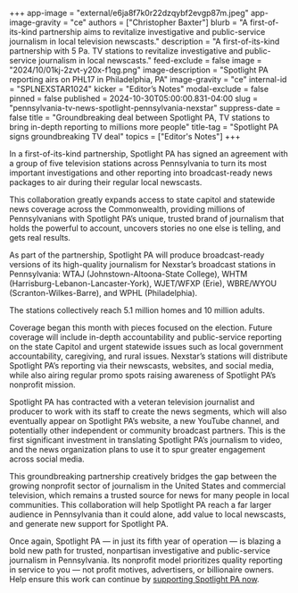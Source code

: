+++
app-image = "external/e6ja8f7k0r22dzqybf2evgp87m.jpeg"
app-image-gravity = "ce"
authors = ["Christopher Baxter"]
blurb = "A first-of-its-kind partnership aims to revitalize investigative and public-service journalism in local television newscasts."
description = "A first-of-its-kind partnership with 5 Pa. TV stations to revitalize investigative and public-service journalism in local newscasts."
feed-exclude = false
image = "2024/10/01kj-2zvt-y20x-f1qg.png"
image-description = "Spotlight PA reporting airs on PHL17 in Philadelphia, PA"
image-gravity = "ce"
internal-id = "SPLNEXSTAR1024"
kicker = "Editor’s Notes"
modal-exclude = false
pinned = false
published = 2024-10-30T05:00:00.831-04:00
slug = "pennsylvania-tv-news-spotlight-pennsylvania-nexstar"
suppress-date = false
title = "Groundbreaking deal between Spotlight PA, TV stations to bring in-depth reporting to millions more people"
title-tag = "Spotlight PA signs groundbreaking TV deal"
topics = ["Editor's Notes"]
+++

In a first-of-its-kind partnership, Spotlight PA has signed an agreement with a group of five television stations across Pennsylvania to turn its most important investigations and other reporting into broadcast-ready news packages to air during their regular local newscasts.

This collaboration greatly expands access to state capitol and statewide news coverage across the Commonwealth, providing millions of Pennsylvanians with Spotlight PA’s unique, trusted brand of journalism that holds the powerful to account, uncovers stories no one else is telling, and gets real results.

As part of the partnership, Spotlight PA will produce broadcast-ready versions of its high-quality journalism for Nexstar’s broadcast stations in Pennsylvania: WTAJ (Johnstown-Altoona-State College), WHTM (Harrisburg-Lebanon-Lancaster-York), WJET/WFXP (Erie), WBRE/WYOU (Scranton-Wilkes-Barre), and WPHL (Philadelphia).

The stations collectively reach 5.1 million homes and 10 million adults.

Coverage began this month with pieces focused on the election. Future coverage will include in-depth accountability and public-service reporting on the state Capitol and urgent statewide issues such as local government accountability, caregiving, and rural issues. Nexstar’s stations will distribute Spotlight PA’s reporting via their newscasts, websites, and social media, while also airing regular promo spots raising awareness of Spotlight PA’s nonprofit mission.

Spotlight PA has contracted with a veteran television journalist and producer to work with its staff to create the news segments, which will also eventually appear on Spotlight PA’s website, a new YouTube channel, and potentially other independent or community broadcast partners. This is the first significant investment in translating Spotlight PA’s journalism to video, and the news organization plans to use it to spur greater engagement across social media.

This groundbreaking partnership creatively bridges the gap between the growing nonprofit sector of journalism in the United States and commercial television, which remains a trusted source for news for many people in local communities. This collaboration will help Spotlight PA reach a far larger audience in Pennsylvania than it could alone, add value to local newscasts, and generate new support for Spotlight PA.

Once again, Spotlight PA — in just its fifth year of operation — is blazing a bold new path for trusted, nonpartisan investigative and public-service journalism in Pennsylvania. Its nonprofit model prioritizes quality reporting in service to you — not profit motives, advertisers, or billionaire owners. Help ensure this work can continue by <a href="https://spotlightpa.donorsupport.co/page/donate-onetime">supporting Spotlight PA now</a>.

